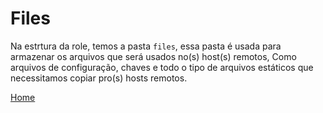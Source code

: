 # Files

Na estrtura da role, temos a pasta `files`, essa pasta é usada para armazenar os arquivos que será usados no(s) host(s) remotos,
Como arquivos de configuração, chaves e todo o tipo de arquivos estáticos que necessitamos copiar pro(s) hosts remotos.

[Home](/README.md)
